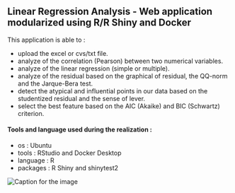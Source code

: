 ## Linear Regression Analysis - Web application modularized using R/R Shiny and Docker

This application is able to :

-   upload the excel or cvs/txt file.
-   analyze of the correlation (Pearson) between two numerical variables.
-   analyze of the linear regression (simple or multiple).
-   analyze of the residual based on the graphical of residual, the QQ-norm and the Jarque-Bera test.
-   detect the atypical and influential points in our data based on the studentized residual and the sense of lever.
-   select the best feature based on the AIC (Akaike) and BIC (Schwartz) criterion.

#### Tools and language used during the realization :

-   os : Ubuntu
-   tools : RStudio and Docker Desktop
-   language : R
-   packages : R Shiny and shinytest2

 ![Caption for the image](/Desktop/Personnal_project/LinReg_RShiny_Docker/tests/testthat/_snaps/linux-4.4/shinytest2/my-app-001_.png)
